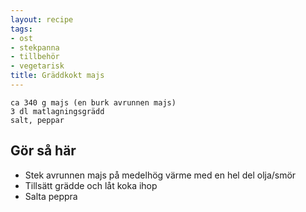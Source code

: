 ```yaml
---
layout: recipe
tags:
- ost
- stekpanna
- tillbehör
- vegetarisk
title: Gräddkokt majs
---
```


```
ca 340 g majs (en burk avrunnen majs)
3 dl matlagningsgrädd
salt, peppar
```

## Gör så här
* Stek avrunnen majs på medelhög värme med en hel del olja/smör
* Tillsätt grädde och låt koka ihop
* Salta peppra
